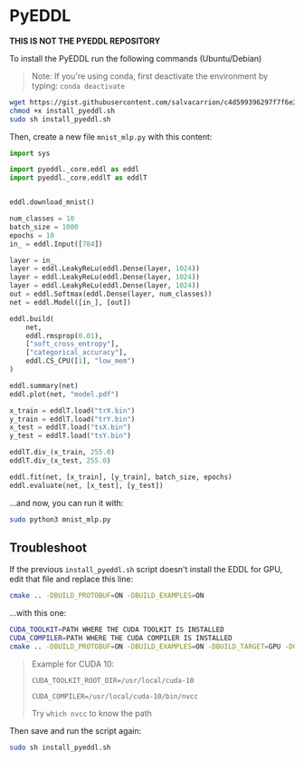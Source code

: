 # PyEDDL

**THIS IS NOT THE PYEDDL REPOSITORY**

To install the PyEDDL run the following commands (Ubuntu/Debian)

> Note: If you're using conda, first deactivate the environment by typing: `conda deactivate`

```bash
wget https://gist.githubusercontent.com/salvacarrion/c4d599396297f7f6e322ab2373174547/raw/f7cecb31d6266554d9793c10963f87bc46e680c8/install_pyeddl.sh
chmod +x install_pyeddl.sh
sudo sh install_pyeddl.sh
```


Then, create a new file `mnist_mlp.py` with this content:

```python
import sys

import pyeddl._core.eddl as eddl
import pyeddl._core.eddlT as eddlT


eddl.download_mnist()

num_classes = 10
batch_size = 1000
epochs = 10
in_ = eddl.Input([784])

layer = in_
layer = eddl.LeakyReLu(eddl.Dense(layer, 1024))
layer = eddl.LeakyReLu(eddl.Dense(layer, 1024))
layer = eddl.LeakyReLu(eddl.Dense(layer, 1024))
out = eddl.Softmax(eddl.Dense(layer, num_classes))
net = eddl.Model([in_], [out])

eddl.build(
    net,
    eddl.rmsprop(0.01),
    ["soft_cross_entropy"],
    ["categorical_accuracy"],
    eddl.CS_CPU([1], "low_mem")
)

eddl.summary(net)
eddl.plot(net, "model.pdf")

x_train = eddlT.load("trX.bin")
y_train = eddlT.load("trY.bin")
x_test = eddlT.load("tsX.bin")
y_test = eddlT.load("tsY.bin")

eddlT.div_(x_train, 255.0)
eddlT.div_(x_test, 255.0)

eddl.fit(net, [x_train], [y_train], batch_size, epochs)
eddl.evaluate(net, [x_test], [y_test])

```

...and now, you can run it with:


```bash
sudo python3 mnist_mlp.py 
```


## Troubleshoot

If the previous `install_pyeddl.sh` script doesn't install the EDDL for GPU,
edit that file and replace this line:

```bash
cmake .. -DBUILD_PROTOBUF=ON -DBUILD_EXAMPLES=ON
```

...with this one:

```bash
CUDA_TOOLKIT=PATH WHERE THE CUDA TOOLKIT IS INSTALLED
CUDA_COMPILER=PATH WHERE THE CUDA COMPILER IS INSTALLED
cmake .. -DBUILD_PROTOBUF=ON -DBUILD_EXAMPLES=ON -DBUILD_TARGET=GPU -DCUDA_TOOLKIT_ROOT_DIR=$CUDA_TOOLKIT DCMAKE_CUDA_COMPILER=$CUDA_COMPILER
```

> Example for CUDA 10:
>
> `CUDA_TOOLKIT_ROOT_DIR=/usr/local/cuda-10`
>
> `CUDA_COMPILER=/usr/local/cuda-10/bin/nvcc` 
>
>  Try `which nvcc` to know the path

Then save and run the script again:

```bash
sudo sh install_pyeddl.sh
```
